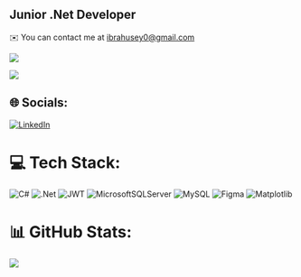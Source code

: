 Junior .Net Developer
---------------------
✉️  You can contact me at [ibrahusey0@gmail.com](mailto:ibrahusey0@gmail.com)

![](https://komarev.com/ghpvc/?username=Ibbocs&style=flat-square&color=lightgrey)

<a href="https://www.github.com/Ibbocs" target="_blank" rel="noreferrer"><img
src="https://img.shields.io/github/followers/Ibbocs?logo=github&style=for-the-badge&color=ffffff&labelColor=1c1917&abbreviated=true" /></a>

## 🌐 Socials:
[![LinkedIn](https://img.shields.io/badge/LinkedIn-%230077B5.svg?logo=linkedin&logoColor=white)](https://linkedin.com/in/ibrahim-huseynov) 

# 💻 Tech Stack:
![C#](https://img.shields.io/badge/c%23-%23239120.svg?style=for-the-badge&logo=csharp&logoColor=white) ![.Net](https://img.shields.io/badge/.NET-5C2D91?style=for-the-badge&logo=.net&logoColor=white) ![JWT](https://img.shields.io/badge/JWT-black?style=for-the-badge&logo=JSON%20web%20tokens) ![MicrosoftSQLServer](https://img.shields.io/badge/Microsoft%20SQL%20Server-CC2927?style=for-the-badge&logo=microsoft%20sql%20server&logoColor=white) ![MySQL](https://img.shields.io/badge/mysql-%2300000f.svg?style=for-the-badge&logo=mysql&logoColor=white) ![Figma](https://img.shields.io/badge/figma-%23F24E1E.svg?style=for-the-badge&logo=figma&logoColor=white) ![Matplotlib](https://img.shields.io/badge/Matplotlib-%23ffffff.svg?style=for-the-badge&logo=Matplotlib&logoColor=black)

# 📊 GitHub Stats:
<!--![](https://github-readme-stats.vercel.app/api?username=Ibbocs&theme=dark&hide_border=false&include_all_commits=false&count_private=false)<br/>
--![](https://github-readme-streak-stats.herokuapp.com/?user=Ibbocs&theme=dark&hide_border=false)<br/> -->
![](https://github-readme-stats.vercel.app/api/top-langs/?username=Ibbocs&theme=dark&hide_border=false&include_all_commits=false&count_private=false&layout=compact)

<!--
### 🔝 Top Contributed Repo
![](https://github-contributor-stats.vercel.app/api?username=Ibbocs&limit=5&theme=dark&combine_all_yearly_contributions=true) -->
